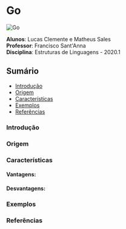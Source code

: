 # Go
![Go](https://miro.medium.com/max/920/1*CdjOgfolLt_GNJYBzI-1QQ.jpeg)  

**Alunos**: Lucas Clemente e Matheus Sales  
**Professor**: Francisco Sant'Anna  
**Disciplina**: Estruturas de Linguagens - 2020.1  

## Sumário
- [Introdução](#Introdução)
- [Origem](#Origem)
- [Características](#Características)
- [Exemplos](#Exemplos)
- [Referências](#Referências)
### Introdução



### Origem


### Características
  
  
#### Vantagens:

   
  
  #### Desvantagens:  
    
 


### Exemplos
  


### Referências
  

